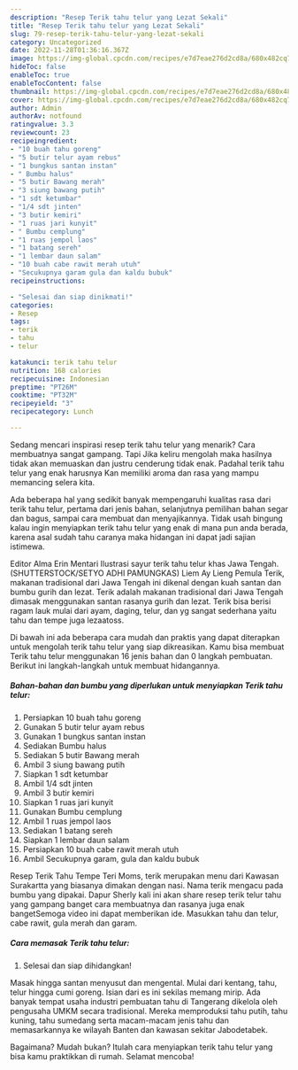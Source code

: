 ```yaml
---
description: "Resep Terik tahu telur yang Lezat Sekali"
title: "Resep Terik tahu telur yang Lezat Sekali"
slug: 79-resep-terik-tahu-telur-yang-lezat-sekali
category: Uncategorized
date: 2022-11-28T01:36:16.367Z
image: https://img-global.cpcdn.com/recipes/e7d7eae276d2cd8a/680x482cq70/terik-tahu-telur-foto-resep-utama.jpg
hideToc: false
enableToc: true
enableTocContent: false
thumbnail: https://img-global.cpcdn.com/recipes/e7d7eae276d2cd8a/680x482cq70/terik-tahu-telur-foto-resep-utama.jpg
cover: https://img-global.cpcdn.com/recipes/e7d7eae276d2cd8a/680x482cq70/terik-tahu-telur-foto-resep-utama.jpg
author: Admin
authorAv: notfound
ratingvalue: 3.3
reviewcount: 23
recipeingredient:
- "10 buah tahu goreng"
- "5 butir telur ayam rebus"
- "1 bungkus santan instan"
- " Bumbu halus"
- "5 butir Bawang merah"
- "3 siung bawang putih"
- "1 sdt ketumbar"
- "1/4 sdt jinten"
- "3 butir kemiri"
- "1 ruas jari kunyit"
- " Bumbu cemplung"
- "1 ruas jempol laos"
- "1 batang sereh"
- "1 lembar daun salam"
- "10 buah cabe rawit merah utuh"
- "Secukupnya garam gula dan kaldu bubuk"
recipeinstructions:

- "Selesai dan siap dinikmati!"
categories:
- Resep
tags:
- terik
- tahu
- telur

katakunci: terik tahu telur 
nutrition: 168 calories
recipecuisine: Indonesian
preptime: "PT26M"
cooktime: "PT32M"
recipeyield: "3"
recipecategory: Lunch

---
```



Sedang mencari inspirasi resep terik tahu telur yang menarik? Cara membuatnya sangat gampang. Tapi Jika keliru mengolah maka hasilnya tidak akan memuaskan dan justru cenderung tidak enak. Padahal terik tahu telur yang enak harusnya Kan memiliki aroma dan rasa yang mampu memancing selera kita.


Ada beberapa hal yang sedikit banyak mempengaruhi kualitas rasa dari terik tahu telur, pertama dari jenis bahan, selanjutnya pemilihan bahan segar dan bagus, sampai cara membuat dan menyajikannya. Tidak usah bingung kalau ingin menyiapkan terik tahu telur yang enak di mana pun anda berada, karena asal sudah tahu caranya maka hidangan ini dapat jadi sajian istimewa.

Editor Alma Erin Mentari Ilustrasi sayur terik tahu telur khas Jawa Tengah. (SHUTTERSTOCK/SETYO ADHI PAMUNGKAS) Liem Ay Lieng Pemula Terik, makanan tradisional dari Jawa Tengah ini dikenal dengan kuah santan dan bumbu gurih dan lezat. Terik adalah makanan tradisional dari Jawa Tengah dimasak menggunakan santan rasanya gurih dan lezat. Terik bisa berisi ragam lauk mulai dari ayam, daging, telur, dan yg sangat sederhana yaitu tahu dan tempe juga lezaatoss.


Di bawah ini ada beberapa cara mudah dan praktis yang dapat diterapkan untuk mengolah terik tahu telur yang siap dikreasikan. Kamu bisa membuat Terik tahu telur menggunakan 16 jenis bahan dan 0 langkah pembuatan. Berikut ini langkah-langkah untuk membuat hidangannya.

<!--inarticleads1-->

##### Bahan-bahan dan bumbu yang diperlukan untuk menyiapkan Terik tahu telur:

1. Persiapkan 10 buah tahu goreng
1. Gunakan 5 butir telur ayam rebus
1. Gunakan 1 bungkus santan instan
1. Sediakan  Bumbu halus
1. Sediakan 5 butir Bawang merah
1. Ambil 3 siung bawang putih
1. Siapkan 1 sdt ketumbar
1. Ambil 1/4 sdt jinten
1. Ambil 3 butir kemiri
1. Siapkan 1 ruas jari kunyit
1. Gunakan  Bumbu cemplung
1. Ambil 1 ruas jempol laos
1. Sediakan 1 batang sereh
1. Siapkan 1 lembar daun salam
1. Persiapkan 10 buah cabe rawit merah utuh
1. Ambil Secukupnya garam, gula dan kaldu bubuk


Resep Terik Tahu Tempe Teri Moms, terik merupakan menu dari Kawasan Surakartta yang biasanya dimakan dengan nasi. Nama terik mengacu pada bumbu yang dipakai. Dapur Sherly kali ini akan share resep terik telur tahu yang gampang banget cara membuatnya dan rasanya juga enak bangetSemoga video ini dapat memberikan ide. Masukkan tahu dan telur, cabe rawit, gula merah dan garam. 

<!--inarticleads2-->

##### Cara memasak Terik tahu telur:


1. Selesai dan siap dihidangkan!

Masak hingga santan menyusut dan mengental. Mulai dari kentang, tahu, telur hingga cumi goreng. Isian dari es ini sekilas memang mirip. Ada banyak tempat usaha industri pembuatan tahu di Tangerang dikelola oleh pengusaha UMKM secara tradisional. Mereka memproduksi tahu putih, tahu kuning, tahu sumedang serta macam-macam jenis tahu dan memasarkannya ke wilayah Banten dan kawasan sekitar Jabodetabek. 

Bagaimana? Mudah bukan? Itulah cara menyiapkan terik tahu telur yang bisa kamu praktikkan di rumah. Selamat mencoba!
